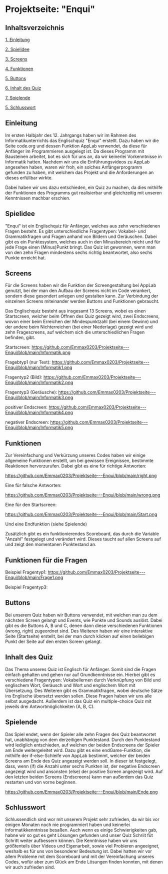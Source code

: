 # Projektseite: "Enqui"

## Inhaltsverzeichnis 

[1. Einleitung](#Einleitung)

[2. Spielidee](#Spielidee)

[3. Screens](#Screens)

[4. Funktionen](#Funktionen)

[5. Buttons](#Buttons)

[6. Inhalt des Quiz](#Inhalt)

[7. Spielende](#Spielende)

[5. Schlusswort](#Schlusswort)

## Einleitung<a name="Einleitung"></a>

Im ersten Halbjahr des 12. Jahrgangs haben wir im Rahmen des Informatikunterrichts das Englischquiz "Enqui" erstellt. Dazu haben wir die Seite code.org und dessen Funktion AppLab verwendet, da diese für Anfänger im Programmieren ausgelegt ist. Da dieses Programm mit Bausteinen arbeitet, bot es sich für uns an, da wir keinerlei Vorkenntnisse in Informatik hatten. Nachdem wir uns die Einführungsvideos zu AppLab angesehen haben, waren wir froh, ein solches Anfängerprogramm gefunden zu haben, mit welchem das Projekt und die Anforderungen an dieses erfüllbar wirkte. 

Dabei haben wir uns dazu entschieden, ein Quiz zu machen, da dies mithilfe der Funktionen des Programms gut realisierbar und gleichzeitig mit unseren Kenntnissen machbar erschien. 

## Spielidee<a name="Spielidee"></a>

"Enqui" ist ein Englischquiz für Anfänger, welches aus zehn verschiedenen Fragen besteht. Es gibt unterschiedliche Fragentypen: Vokabel- und Grammatikfragen und Fragen anhand von Bildern und Geräuschen. Dabei gibt es ein Punktesystem, welches auch in den Minusbereich reicht und für jede Frage einen (Minus)Punkt bringt. Das Quiz ist gewonnen, wenn man von den zehn Fragen mindestens sechs richtig beantwortet, also sechs Punkte erreicht hat.

## Screens<a name="Screens"></a>

Für die Screens haben wir die Funktion der Screengestaltung bei AppLab genutzt, bei der man den Aufbau der Screens nicht im Code verankert, sondern diese gesondert anlegen und gestalten kann. Zur Verbindung der einzelnen Screens miteinander werden Buttons und Funktionen gebraucht. 

Das Englischquiz besteht aus insgesamt 13 Screens, wobei es einen Startscreen, welcher beim Öffnen des Quiz gezeigt wird, zwei Endscreens, wovon einer beim Erreichen der Mindespunktzahl (bei einem Gewinn) und der andere beim Nichterreichen (bei einer Niederlage) gezeigt wird und zehn Fragescreens, auf welchem sich die unterschiedlichen Fragen befinden, gibt.  

Startscreen: https://github.com/Emmax0203/Projektseite---Enqui/blob/main/Informatik.png

Fragebtyp1 (nur Text): https://github.com/Emmax0203/Projektseite---Enqui/blob/main/Informatik1.png

Fragentyp2 (Bild): https://github.com/Emmax0203/Projektseite---Enqui/blob/main/Informatik2.png

Fragentyp3 (Geräusche): https://github.com/Emmax0203/Projektseite---Enqui/blob/main/Informatik3.png

positiver Endscreen: https://github.com/Emmax0203/Projektseite---Enqui/blob/main/Informatik4.png

negativer Endscreen: https://github.com/Emmax0203/Projektseite---Enqui/blob/main/Informatik5.png

## Funktionen<a name="Funktionen"></a>
Zur Vereinfachung und Verkürzung unseres Codes haben wir einige allgemeine Funktionen erstellt, um bei gewissen Ereignissen, bestimmte Reaktionen hervorzurufen. Dabei gibt es eine für richtige Antworten:

https://github.com/Emmax0203/Projektseite---Enqui/blob/main/right.png

Eine für falsche Antworten:

https://github.com/Emmax0203/Projektseite---Enqui/blob/main/wrong.png

Eine für den Startscreen:

https://github.com/Emmax0203/Projektseite---Enqui/blob/main/Start.png

Und eine Endfunktion (siehe Spielende)

Zusätzlich gibt es ein funktionierendes Scoreboard, das durch die Variable "Anzahl" festgelegt und verändert wird. Dieses taucht auf allen Screens auf und zeigt den momentanen Punktestand an. 

## Funktionen für die Fragen<a name="Fragen"></a>

Beispiel Fragentyp1: https://github.com/Emmax0203/Projektseite---Enqui/blob/main/Frage1.png

Beispiel Fragentyp3: 

## Buttons<a name="Buttons"></a>

Bei unserem Quiz haben wir Buttons verwendet, mit welchen man zu dem nächsten Screen gelangt und Events, wie Punkte und Sounds auslöst. Dabei gibt es die Buttons A, B und C, denen dann diese verschiedenen Funktionen (wrong, right) zugeordnet sind. Des Weiteren haben wir eine interaktive Seite (Startseite) erstellt, bei der man durch klicken auf einen beliebigen Punkt der Seite auf den ersten Screen gelangt.  

## Inhalt des Quiz<a name="Inhalt"></a>

Das Thema unseres Quiz ist Englisch für Anfänger. Somit sind die Fragen einfach gehalten und gehen nur auf Grundkenntnisse ein. Hierbei gibt es verschiedene Fragentypen: Vokabellernen durch Verknüpfung von Bild und englischem Wort, Geräusch und Wort und englischem Wort mit Übersetzung. Des Weiteren gibt es Grammatikfragen, wobei deutsche Sätze ins Englische übersetzt werden sollen. Diese Fragen haben wir uns alle selbst ausgedacht. Außerdem ist das Quiz ein multiple-choice Quiz mit jeweils drei Antwortmöglichkeiten (A, B, C).  

## Spielende<a name="Spielende"></a>
Das Spiel endet, wenn der Spieler alle zehn Fragen des Quiz beantwortet hat, unabhängig von dem derzeitigen Punktestand. Durch den Punktestand wird lediglich entschieden, auf welchen der beiden Endscreens der Spieler am Ende weitergeleitet wird. 
Dazu gibt es eine endGame-Funktion, die mithilfe der if-else-Schleife von AppLab bestimmt, welcher der beiden Screens am Ende des Quiz angezeigt werden soll. In dieser ist festgelegt, dass, wenn (if) die Anzahl unter sechs Punkten ist, der negative Endscreen angezeigt wird und ansonsten (else) der positive Screen angezeigt wird. Auf den letzten beiden Screens (Endscreens) kann man außerdem das Quiz restarten und von vorne beginnen. 

https://github.com/Emmax0203/Projektseite---Enqui/blob/main/Ende.png

## Schlusswort<a name="Schlusswort"></a>
Schlussendlich sind wor mit unserem Projekt sehr zufrieden, da wir bis vor einigen Monaten noch nie programmiert haben und keinerlei Informatikkenntnisse besaßen. Auch wenn es einige Schwierigkeiten gab, habne wir so gut es geht Lösungen gefunden und unser Quiz Schriit füt Schritt weiter aufbessern können. Die Kenntnisse haben wir uns größtenteils über Videos und Eigenarbeit, sowie viel Probieren angeeignet, weshalb es für uns von besonderer Bedeutung ist. Dabei hatten wir vor allem Probleme mit dem Scoreboard und mit der Vereinfachung unseres Codes, wofür aber zum Glück am Ende Lösungen finden konnten, mit denen wir auch zufrieden sind. 
